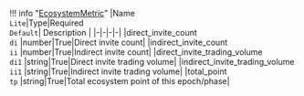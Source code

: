 !!! info "[EcosystemMetric](/../../schemas/ecosystem_metric)"
    |Name<br>`Lite`|Type|Required<br>`Default`| Description |
    |-|-|-|-|
    |direct_invite_count<br>`di` |number|True|Direct invite count|
    |indirect_invite_count<br>`ii` |number|True|Indirect invite count|
    |direct_invite_trading_volume<br>`di1` |string|True|Direct invite trading volume|
    |indirect_invite_trading_volume<br>`ii1` |string|True|Indirect invite trading volume|
    |total_point<br>`tp` |string|True|Total ecosystem point of this epoch/phase|
